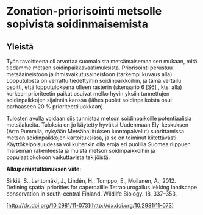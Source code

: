 # Zonation-priorisointi metsolle sopivista soidinmaisemista

## Yleistä

Työn tavoitteena oli arvottaa suomalaista metsämaisemaa sen mukaan, mitä tiedämme metson soidinpaikkavaatimuksista. Priorisointi perustuu metsäaineistoon ja ihmisvaikutusaineistoon (tarkempi kuvaus alla). Lopputulosta on verrattu tiedettyihin soidinpaikkoihin, ja tämä vertailu osoitti, että lopputuloksena olleen rasterin (skenaario 6 [S6] , kts. alla) korkean prioriteetin paikat osuivat melko hyvin yksiin tunnettujen soidinpaikkojen sijainnin kanssa (lähes puolet soidinpaikoista osui parhaaseen 20 % prioriteettiluokkaan).

Tulosten avulla voidaan siis tunnistaa metson soidinpaikoille potentiaalisia metsäalueita. Tuloksia on jo käytetty hyväksi Uudenmaan Ely-keskuksen (Arto Pummila, nykyään Metsähallituksen luontopalvelut) suorittamissa metson soidinpaikkojen kartoituksissa, ja se on toiminut kiitettävästi. Käyttökelpoisuudessa voi kuitenkin olla eroja eri puolilla Suomea riippuen maiseman rakenteesta ja muista metson soidinpaikkoihin ja populaatiokokoon vaikuttavista tekijöistä.

**Alkuperäistutkimuksen viite:**

Sirkiä, S., Lehtomäki, J., Lindén, H., Tomppo, E., Moilanen, A., 2012. Defining spatial priorities for capercaillie Tetrao urogallus lekking landscape conservation in south-central Finland. Wildlife Biology. 18, 337–353.

[http://dx.doi.org/10.2981/11-073](http://dx.doi.org/10.2981/11-073)